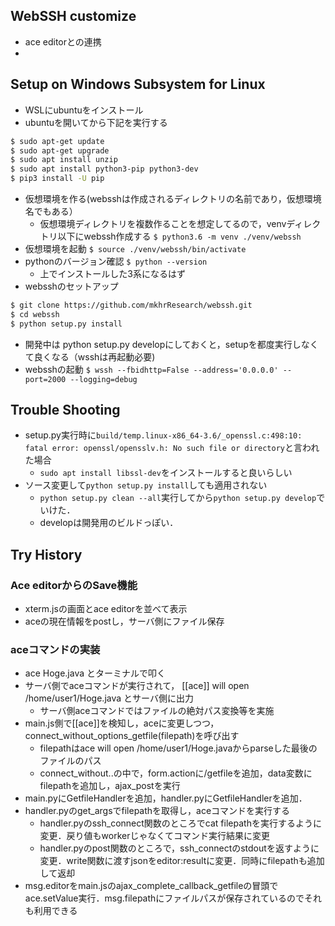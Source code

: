 ## WebSSH customize
- ace editorとの連携
- 

## Setup on Windows Subsystem for Linux
- WSLにubuntuをインストール
- ubuntuを開いてから下記を実行する

```sh
$ sudo apt-get update
$ sudo apt-get upgrade
$ sudo apt install unzip
$ sudo apt install python3-pip python3-dev
$ pip3 install -U pip
```
- 仮想環境を作る(websshは作成されるディレクトリの名前であり，仮想環境名でもある）
  - 仮想環境ディレクトリを複数作ることを想定してるので，venvディレクトリ以下にwebssh作成する
`$ python3.6 -m venv ./venv/webssh`
- 仮想環境を起動
`$ source ./venv/webssh/bin/activate`
- pythonのバージョン確認
`$ python --version`
  - 上でインストールした3系になるはず
- websshのセットアップ

```sh
$ git clone https://github.com/mkhrResearch/webssh.git
$ cd webssh
$ python setup.py install
```
- 開発中は python setup.py developにしておくと，setupを都度実行しなくて良くなる（wsshは再起動必要)
- websshの起動
`$ wssh --fbidhttp=False --address='0.0.0.0' --port=2000 --logging=debug`

## Trouble Shooting
- setup.py実行時に`build/temp.linux-x86_64-3.6/_openssl.c:498:10: fatal error: openssl/opensslv.h: No such file or directory`と言われた場合
  - `sudo apt install libssl-dev`をインストールすると良いらしい
- ソース変更して`python setup.py install`しても適用されない
  - `python setup.py clean --all`実行してから`python setup.py develop`でいけた．
  - developは開発用のビルドっぽい．

## Try History
### Ace editorからのSave機能
- xterm.jsの画面とace editorを並べて表示
- aceの現在情報をpostし，サーバ側にファイル保存

### aceコマンドの実装
- ace Hoge.java とターミナルで叩く
- サーバ側でaceコマンドが実行されて， [[ace]] will open /home/user1/Hoge.java とサーバ側に出力
  - サーバ側aceコマンドではファイルの絶対パス変換等を実施
- main.js側で[[ace]]を検知し，aceに変更しつつ，connect_without_options_getfile(filepath)を呼び出す
  - filepathはace will open /home/user1/Hoge.javaからparseした最後のファイルのパス
  - connect_without..の中で，form.actionに/getfileを追加，data変数にfilepathを追加し，ajax_postを実行
- main.pyにGetfileHandlerを追加，handler.pyにGetfileHandlerを追加．
- handler.pyのget_argsでfilepathを取得し，aceコマンドを実行する
  - handler.pyのssh_connect関数のところでcat filepathを実行するように変更．戻り値もworkerじゃなくてコマンド実行結果に変更
  - handler.pyのpost関数のところで，ssh_connectのstdoutを返すように変更．write関数に渡すjsonをeditor:resultに変更．同時にfilepathも追加して返却
- msg.editorをmain.jsのajax_complete_callback_getfileの冒頭でace.setValue実行．msg.filepathにファイルパスが保存されているのでそれも利用できる

